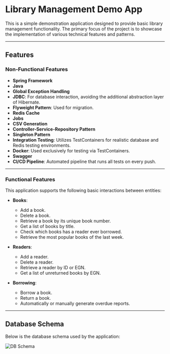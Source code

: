 # Library Management Demo App

This is a simple demonstration application designed to provide basic library management functionality. The primary focus of the project is to showcase the implementation of various technical features and patterns.

---

## Features

### **Non-Functional Features**
- **Spring Framework**
- **Java**
- **Global Exception Handling**
- **JDBC**: For database interaction, avoiding the additional abstraction layer of Hibernate.
- **Flyweight Pattern**: Used for migration.
- **Redis Cache**
- **Jobs**
- **CSV Generation**
- **Controller-Service-Repository Pattern**
- **Singleton Pattern**
- **Integration Testing**: Utilizes TestContainers for realistic database and Redis testing environments.
- **Docker**: Used exclusively for testing via TestContainers.
- **Swagger**
- **CI/CD Pipeline**: Automated pipeline that runs all tests on every push.

---

### **Functional Features**
This application supports the following basic interactions between entities:

- **Books**:
  - Add a book.
  - Delete a book.
  - Retrieve a book by its unique book number.
  - Get a list of books by title.
  - Check which books has a reader ever borrowed.
  - Retrieve the most popular books of the last week.
  
- **Readers**:
  - Add a reader.
  - Delete a reader.
  - Retrieve a reader by ID or EGN.
  - Get a list of unreturned books by EGN.

- **Borrowing**:
  - Borrow a book.
  - Return a book.
  - Automatically or manually generate overdue reports.

---

## Database Schema

Below is the database schema used by the application:

![DB Schema](https://github.com/user-attachments/assets/7217aebb-7c3e-4609-8691-0f1e30b62cb3)

